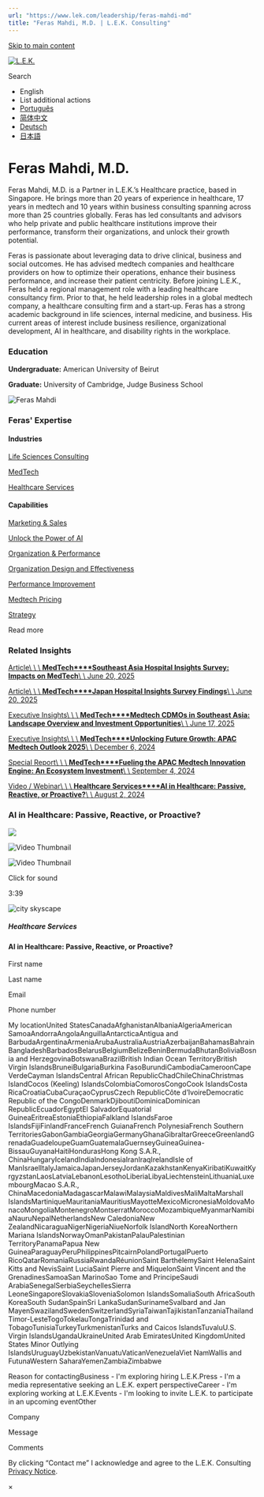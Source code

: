 ```yaml
---
url: "https://www.lek.com/leadership/feras-mahdi-md"
title: "Feras Mahdi, M.D. | L.E.K. Consulting"
---
```


[Skip to main content](https://www.lek.com/leadership/feras-mahdi-md#main-content)

[![L.E.K.](https://www.lek.com/themes/lek/images/new-logo.svg)](https://www.lek.com/ "L.E.K.")

Search

- English
- List additional actions
- [Português](https://www.lek.com/pt-br/lek-brazil)
- [简体中文](https://www.lek.com/zh-hant/lek-china)
- [Deutsch](https://www.lek.com/de/lek-germany)
- [日本語](https://www.lek.com/ja/lek-japan)

# Feras Mahdi, M.D.

Feras Mahdi, M.D. is a Partner in L.E.K.’s Healthcare practice, based in Singapore. He brings more than 20 years of experience in healthcare, 17 years in medtech and 10 years within business consulting spanning across more than 25 countries globally. Feras has led consultants and advisors who help private and public healthcare institutions improve their performance, transform their organizations, and unlock their growth potential.

Feras is passionate about leveraging data to drive clinical, business and social outcomes. He has advised medtech companies and healthcare providers on how to optimize their operations, enhance their business performance, and increase their patient centricity. Before joining L.E.K., Feras held a regional management role with a leading healthcare consultancy firm. Prior to that, he held leadership roles in a global medtech company, a healthcare consulting firm and a start-up. Feras has a strong academic background in life sciences, internal medicine, and business. His current areas of interest include business resilience, organizational development, AI in healthcare, and disability rights in the workplace.

### Education

**Undergraduate:** American University of Beirut

**Graduate:** University of Cambridge, Judge Business School

![Feras Mahdi](https://www.lek.com/sites/default/files/profile-images/feras-mahdi-web-v2.jpg)

### Feras' Expertise

#### Industries

[Life Sciences Consulting](https://www.lek.com/industries/life-sciences-pharma)

[MedTech](https://www.lek.com/industries/medtech)

[Healthcare Services](https://www.lek.com/industries/healthcare-services)

#### Capabilities

[Marketing & Sales](https://www.lek.com/capabilities/marketing-and-sales)

[Unlock the Power of AI](https://www.lek.com/capabilities/digital/unlock-AI)

[Organization & Performance](https://www.lek.com/capabilities/organization-performance)

[Organization Design and Effectiveness](https://www.lek.com/capabilities/organizational-strategy)

[Performance Improvement](https://www.lek.com/capabilities/performance-improvement)

[Medtech Pricing](https://www.lek.com/capabilities/pricing-revenue-optimization/medtech-pricing)

[Strategy](https://www.lek.com/capabilities/strategy)

Read more

### Related Insights

[Article\\
\\
\\
**MedTech****Southeast Asia Hospital Insights Survey: Impacts on MedTech**\\
\\
June 20, 2025](https://www.lek.com/insights/hea/sea/ar/southeast-asia-hospital-insights-survey-impacts-medtech)

[Article\\
\\
\\
**MedTech****Japan Hospital Insights Survey Findings**\\
\\
June 20, 2025](https://www.lek.com/insights/hea/jp/ar/japan-hospital-insights-survey-findings)

[Executive Insights\\
\\
\\
**MedTech****Medtech CDMOs in Southeast Asia: Landscape Overview and Investment Opportunities**\\
\\
June 17, 2025](https://www.lek.com/insights/hea/sea/ei/medtech-cdmos-southeast-asia-landscape-overview-and-investment-opportunities)

[Executive Insights\\
\\
\\
**MedTech****Unlocking Future Growth: APAC Medtech Outlook 2025**\\
\\
December 6, 2024](https://www.lek.com/insights/hea/sea/ei/unlocking-future-growth-apac-medtech-outlook-2025)

[Special Report\\
\\
\\
**MedTech****Fueling the APAC Medtech Innovation Engine: An Ecosystem Investment**\\
\\
September 4, 2024](https://www.lek.com/insights/hea/sea/sr/fueling-apac-medtech-innovation-engine-ecosystem-investment)

[Video / Webinar\\
\\
\\
**Healthcare Services****AI in Healthcare: Passive, Reactive, or Proactive?**\\
\\
August 2, 2024](https://www.lek.com/insights/hea/sea/vd/ai-healthcare-passive-reactive-or-proactive)

### AI in Healthcare: Passive, Reactive, or Proactive?

![](https://fast.wistia.com/embed/medias/0ckn0cutu2/swatch)

![Video Thumbnail](https://fast.wistia.com/embed/medias/0ckn0cutu2/swatch)

![Video Thumbnail](https://embed-ssl.wistia.com/deliveries/921fb227d9b9a15e496656b82d034dc0.webp?image_crop_resized=1920x1080)

Click for sound

3:39

![city skyscape ](https://www.lek.com/sites/default/files/teaser-images/ai-healthcare-passive-teaser.jpg)

##### Healthcare Services

#### AI in Healthcare: Passive, Reactive, or Proactive?

First name

Last name

Email

Phone number

My locationUnited StatesCanadaAfghanistanAlbaniaAlgeriaAmerican SamoaAndorraAngolaAnguillaAntarcticaAntigua and BarbudaArgentinaArmeniaArubaAustraliaAustriaAzerbaijanBahamasBahrainBangladeshBarbadosBelarusBelgiumBelizeBeninBermudaBhutanBoliviaBosnia and HerzegovinaBotswanaBrazilBritish Indian Ocean TerritoryBritish Virgin IslandsBruneiBulgariaBurkina FasoBurundiCambodiaCameroonCape VerdeCayman IslandsCentral African RepublicChadChileChinaChristmas IslandCocos (Keeling) IslandsColombiaComorosCongoCook IslandsCosta RicaCroatiaCubaCuraçaoCyprusCzech RepublicCôte d’IvoireDemocratic Republic of the CongoDenmarkDjiboutiDominicaDominican RepublicEcuadorEgyptEl SalvadorEquatorial GuineaEritreaEstoniaEthiopiaFalkland IslandsFaroe IslandsFijiFinlandFranceFrench GuianaFrench PolynesiaFrench Southern TerritoriesGabonGambiaGeorgiaGermanyGhanaGibraltarGreeceGreenlandGrenadaGuadeloupeGuamGuatemalaGuernseyGuineaGuinea-BissauGuyanaHaitiHondurasHong Kong S.A.R., ChinaHungaryIcelandIndiaIndonesiaIranIraqIrelandIsle of ManIsraelItalyJamaicaJapanJerseyJordanKazakhstanKenyaKiribatiKuwaitKyrgyzstanLaosLatviaLebanonLesothoLiberiaLibyaLiechtensteinLithuaniaLuxembourgMacao S.A.R., ChinaMacedoniaMadagascarMalawiMalaysiaMaldivesMaliMaltaMarshall IslandsMartiniqueMauritaniaMauritiusMayotteMexicoMicronesiaMoldovaMonacoMongoliaMontenegroMontserratMoroccoMozambiqueMyanmarNamibiaNauruNepalNetherlandsNew CaledoniaNew ZealandNicaraguaNigerNigeriaNiueNorfolk IslandNorth KoreaNorthern Mariana IslandsNorwayOmanPakistanPalauPalestinian TerritoryPanamaPapua New GuineaParaguayPeruPhilippinesPitcairnPolandPortugalPuerto RicoQatarRomaniaRussiaRwandaRéunionSaint BarthélemySaint HelenaSaint Kitts and NevisSaint LuciaSaint Pierre and MiquelonSaint Vincent and the GrenadinesSamoaSan MarinoSao Tome and PrincipeSaudi ArabiaSenegalSerbiaSeychellesSierra LeoneSingaporeSlovakiaSloveniaSolomon IslandsSomaliaSouth AfricaSouth KoreaSouth SudanSpainSri LankaSudanSurinameSvalbard and Jan MayenSwazilandSwedenSwitzerlandSyriaTaiwanTajikistanTanzaniaThailandTimor-LesteTogoTokelauTongaTrinidad and TobagoTunisiaTurkeyTurkmenistanTurks and Caicos IslandsTuvaluU.S. Virgin IslandsUgandaUkraineUnited Arab EmiratesUnited KingdomUnited States Minor Outlying IslandsUruguayUzbekistanVanuatuVaticanVenezuelaViet NamWallis and FutunaWestern SaharaYemenZambiaZimbabwe

Reason for contactingBusiness - I'm exploring hiring L.E.K.Press - I'm a media representative seeking an L.E.K. expert perspectiveCareer - I'm exploring working at L.E.K.Events - I'm looking to invite L.E.K. to participate in an upcoming eventOther

Company

Message

Comments

By clicking “Contact me” I acknowledge and agree to the L.E.K. Consulting [Privacy Notice](https://www.lek.com/lek-consulting-privacy-policy).

×